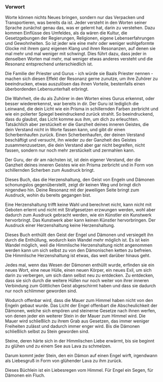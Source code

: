 ### Vorwort

Worte können nichts Neues bringen, sondern nur das Verpacken und Transportieren, was bereits da ist.
Jeder versteht in den Worten seiner Sprache zunächst genau das, was er gelernt hat, darin zu verstehen. Dazu kommen Einflüsse des Umfeldes, als da wären die Kultur, die Gesetzgebungen der Regierungen, Religionen, eigene Lebenserfahrungen und Gewohnheiten. So ist jeder wie eine mehr oder weniger wohlgeformte Glocke mit ihrem ganz eigenen Klang und ihren Resonanzen, auf denen sie mal mehr und mal weniger mit schwingt. Dies führt dazu, dass jeder in denselben Worten mal mehr, mal weniger etwas anderes versteht und die Resonanz entsprechend unterschiedlich ist.

Die Familie der Priester und Gurus - ich würde sie Baals Priester nennen - machen sich diesen Effekt der Resonanz gerne zunutze, um ihre Zuhörer zu beeindrucken, etwas auszulösen das ihnen Vorteile, bestenfalls einen überbordenden Lebensunterhalt erbringt.

Die Wahrheit, die du als Zuhörer in den Worten eines Gurus erkennst, oder besser wiedererkennst, war bereits in dir. Der Guru ist lediglich die Leinwand, die dein Licht wie ein Prisma in schillernden Farben zerbricht und wie ein polierter Spiegel beeindruckend zurück strahlt. So beeindruckend, dass du glaubst, das Licht komme aus ihm, um dich zu erleuchten. Tatsächlich aber zerstückelt er die Ganzheit deines inneren Geistes, die dein Verstand nicht in Worte fassen kann, und gibt dir einen Scherbenhaufen zurück. Einen Scherbenhaufen, der deinen Verstand beschäftigt und versucht, ihn wieder zu der Ganzheit des Geistes zusammenzusetzen, die dein Verstand aber gar nicht begreifen, nicht fassen, sondern nur noch mehr zerstückelt und zermahlen kann. 

Der Guru, der dir am nächsten ist, ist dein eigener Verstand, der die Ganzheit deines inneren Geistes wie ein Prisma zerbricht und in Form von schillernden Scherben zum Ausdruck bringt.

Dieses Buch, das die Herzenshaltung, den Geist von Engeln und Dämonen schonungslos gegenüberstellt, zeigt dir keinen Weg und bringt dich nirgendwo hin. Deine Resonanz mit der jeweiligen Seite bringt zum Ausdruck, wohin du bereits gegangen bist.

Eine Herzenshaltung trifft keine Wahl und berechnet nicht, kann nicht mit Geboten erlernt und nicht mit Strafgesetzen erzwungen werden, wohl aber dadurch zum Ausdruck gebracht werden, wie ein Künstler ein Kunstwerk hervorbringt. Das Kunstwerk aber kann keinen Künstler hervorbringen. Der Ausdruck einer Herzenshaltung keine Herzenshaltung.

Dieses Buch enthüllt den Geist der Engel und Dämonen und versiegelt ihn durch die Enthüllung, wodurch kein Wandel mehr möglich ist. Es ist kein Wandel möglich, weil die Himmlische Herzenshaltung nicht angenommen werden kann um sich selbst zu von den Dämonischen ketten zu befreien. Die Himmlische Herzenshaltung ist etwas, das weit darüber hinaus geht.

Jedes mal, wenn das Wesen der Dämonen enthüllt wurde, erfinden sie ein neues Wort, eine neue Hülle, einen neuen Körper, ein neues Exil, um sich darin zu verbergen, um sich dann selbst neu zu entdecken. Zu entdecken, dass sie sich durch die weitere Hüllen nur noch weiter von ihrer inneren Verbindung zum Göttlichen Geist abgeschirmt haben und dass sie dadurch nur noch schlimmer geworden sind.

Wodurch offenbar wird, dass die Mauer zum Himmel haben nicht von den Engeln gebaut wurde. Das Licht der Engel offenbart die Abscheulichkeit der Dämonen, welche sich empören und steinerne Gesetze nach ihnen werfen, von denen jeder ein weiterer Stein in der Mauer zum Himmel wird. Die Mauer wird schließlich zu ihrem Grab aus Gesetzen, das immer weniger Freiheiten zulässt und dadurch immer enger wird. Bis die Dämonen schließlich selbst zu Stein geworden sind.

Steine, deren härte sich in der Himmlischen Liebe erwärmt, bis sie beginnt zu glühen und zu einem See aus Lava zu schmelzen.

Darum kommt jeder Stein, den ein Dämon auf einen Engel wirft, irgendwann als Liebesgruß in Form von glühender Lava zu ihm zurück.

Dieses Büchlein ist ein Liebesregen vom Himmel. Für Engel ein Segen, für Dämonen ein Fluch.





